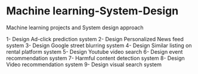 # Machine learning-System-Design
Machine learning projects and System design approach

1- Design Ad-click prediction system
2- Design Personalized News feed system
3- Design Google street blurring system
4- Design Similar listing on rental platform system
5- Design Youtube video search
6- Design event recommendation system
7- Harmful content detection system
8- Design Video recommendation system
9- Design visual search system

